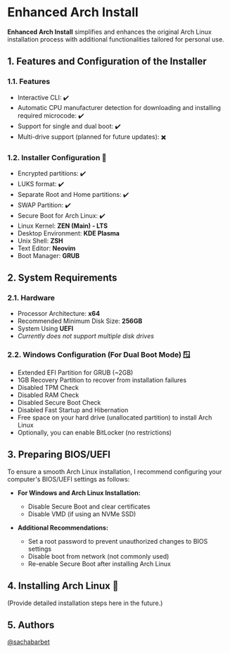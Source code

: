 # Enhanced Arch Install
**Enhanced Arch Install** simplifies and enhances the original Arch Linux installation process with additional functionalities tailored for personal use.

## 1. Features and Configuration of the Installer
### 1.1. Features
* Interactive CLI: :heavy_check_mark:
* Automatic CPU manufacturer detection for downloading and installing required microcode: :heavy_check_mark:
* Support for single and dual boot: :heavy_check_mark:
* Multi-drive support (planned for future updates): :heavy_multiplication_x:

### 1.2. Installer Configuration :penguin:
* Encrypted partitions: :heavy_check_mark:
* LUKS format: :heavy_check_mark:
* Separate Root and Home partitions: :heavy_check_mark:
* SWAP Partition: :heavy_check_mark:
* Secure Boot for Arch Linux: :heavy_check_mark:
* Linux Kernel: **ZEN (Main) - LTS**
* Desktop Environment: **KDE Plasma**
* Unix Shell: **ZSH**
* Text Editor: **Neovim**
* Boot Manager: **GRUB**

## 2. System Requirements
### 2.1. Hardware
* Processor Architecture: **x64**
* Recommended Minimum Disk Size: **256GB**
* System Using **UEFI**
* *Currently does not support multiple disk drives*

### 2.2. Windows Configuration (For Dual Boot Mode) :window:
* Extended EFI Partition for GRUB (~2GB)
* 1GB Recovery Partition to recover from installation failures
* Disabled TPM Check
* Disabled RAM Check
* Disabled Secure Boot Check
* Disabled Fast Startup and Hibernation
* Free space on your hard drive (unallocated partition) to install Arch Linux
* Optionally, you can enable BitLocker (no restrictions)

## 3. Preparing BIOS/UEFI
To ensure a smooth Arch Linux installation, I recommend configuring your computer's BIOS/UEFI settings as follows:

* **For Windows and Arch Linux Installation:**
    * Disable Secure Boot and clear certificates
    * Disable VMD (if using an NVMe SSD)

* **Additional Recommendations:**
    * Set a root password to prevent unauthorized changes to BIOS settings
    * Disable boot from network (not commonly used)
    * Re-enable Secure Boot after installing Arch Linux

## 4. Installing Arch Linux :penguin:
(Provide detailed installation steps here in the future.)

## 5. Authors
[@sachabarbet](https://github.com/sachabarbet)
